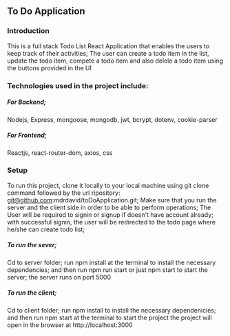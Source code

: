 ## To Do Application 
### Introduction
This is a full stack Todo List React Application that  enables the users to keep track of their activities;
The user can create a todo item in the list, update  the todo item, compete a todo item and also delele a todo item 
using the buttons provided in the UI
### Technologies used in the project include: 
##### For Backend;
Nodejs, Express, mongoose, mongodb, jwt, bcrypt, dotenv, cookie-parser
##### For Frontend;
Reactjs, react-router-dom, axios, css
### Setup
To run this project, clone it locally to your local machine using git clone command followed by the url ripository:
git@github.com:mdrdavid/toDoApplication.git; 
Make sure that you run the server and the client side in order to be able to perform operations;
The User will be required to signin or signup if doesn't have account already;
with successful signin, the user will be redirected to the todo page where he/she can create todo list;
##### To run the sever; 
Cd to server folder; 
run npm install at the terminal to install the necessary dependencies;
and then run npm run start or just npm start to start the server; the server runs on port 5000

##### To run the client;
Cd to client folder;
run npm install to install the necessary dependenicies; and then run npm start at the terminal to start the project 
the project will open in the browser at http://localhost:3000
